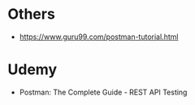 # Others
* https://www.guru99.com/postman-tutorial.html

# Udemy
* Postman: The Complete Guide - REST API Testing